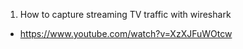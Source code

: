 1. How to capture streaming TV traffic with wireshark
- https://www.youtube.com/watch?v=XzXJFuWOtcw
